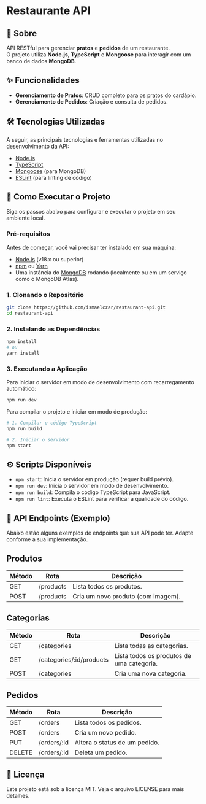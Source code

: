 # Restaurante API

## 📖 Sobre

API RESTful para gerenciar **pratos** e **pedidos** de um restaurante.  
O projeto utiliza **Node.js**, **TypeScript** e **Mongoose** para interagir com um banco de dados **MongoDB**.

## ✨ Funcionalidades

- **Gerenciamento de Pratos**: CRUD completo para os pratos do cardápio.
- **Gerenciamento de Pedidos**: Criação e consulta de pedidos.

## 🛠️ Tecnologias Utilizadas

A seguir, as principais tecnologias e ferramentas utilizadas no desenvolvimento da API:

- [Node.js](https://nodejs.org/en/)
- [TypeScript](https://www.typescriptlang.org/)
- [Mongoose](https://mongoosejs.com/) (para MongoDB)
- [ESLint](https://eslint.org/) (para linting de código)

## 🚀 Como Executar o Projeto

Siga os passos abaixo para configurar e executar o projeto em seu ambiente local.

### Pré-requisitos

Antes de começar, você vai precisar ter instalado em sua máquina:

- [Node.js](https://nodejs.org/en/) (v18.x ou superior)
- [npm](https://www.npmjs.com/) ou [Yarn](https://yarnpkg.com/)
- Uma instância do [MongoDB](https://www.mongodb.com/) rodando (localmente ou em um serviço como o MongoDB Atlas).

### 1. Clonando o Repositório

```bash
git clone https://github.com/ismaelczar/restaurant-api.git
cd restaurant-api
```

### 2. Instalando as Dependências

```bash
npm install
# ou
yarn install
```

### 3. Executando a Aplicação

Para iniciar o servidor em modo de desenvolvimento com recarregamento automático:

```bash
npm run dev
```

Para compilar o projeto e iniciar em modo de produção:

```bash
# 1. Compilar o código TypeScript
npm run build

# 2. Iniciar o servidor
npm start
```

## ⚙️ Scripts Disponíveis

- `npm start`: Inicia o servidor em produção (requer build prévio).
- `npm run dev`: Inicia o servidor em modo de desenvolvimento.
- `npm run build`: Compila o código TypeScript para JavaScript.
- `npm run lint`: Executa o ESLint para verificar a qualidade do código.

## 📝 API Endpoints (Exemplo)

Abaixo estão alguns exemplos de endpoints que sua API pode ter. Adapte conforme a sua implementação.

## Produtos

| Método   | Rota        | Descrição                        |
| -------- | ----------- | -------------------------------- |
| GET      | /products   | Lista todos os produtos.         |
| POST     | /products   | Cria um novo produto (com imagem). |

## Categorias

| Método   | Rota                        | Descrição                                 |
| -------- | --------------------------- | ----------------------------------------- |
| GET      | /categories                 | Lista todas as categorias.                |
| GET      | /categories/:id/products    | Lista todos os produtos de uma categoria.|
| POST     | /categories                 | Cria uma nova categoria.                  |

## Pedidos

| Método   | Rota           | Descrição                     |
| -------- | -------------- | ----------------------------- |
| GET      | /orders        | Lista todos os pedidos.       |
| POST     | /orders        | Cria um novo pedido.          |
| PUT      | /orders/:id    | Altera o status de um pedido. |
| DELETE   | /orders/:id    | Deleta um pedido.             |

## 📄 Licença

Este projeto está sob a licença MIT. Veja o arquivo LICENSE para mais detalhes.
